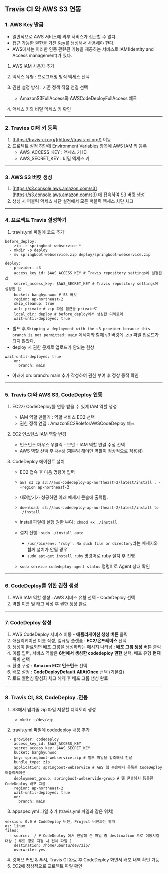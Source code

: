 ## Travis CI 와 AWS S3 연동

### 1. AWS Key 발급

* 일반적으로 AWS 서비스에 외부 서비스가 접근할 수 없다.
* 접근 가능한 권한을 가진 Key를 생성해서 사용해야 한다.
* AWS에서는 이러한 인증 관련된 기능을 제공하는 서비스로 IAM(Identity and Access management)가 있다.

1. AWS IAM 사용자 추가
2. 액세스 유형 : 프로그래밍 방식 액세스 선택
3. 권한 설정 방식 : 기존 정책 직접 연결 선택
   * AmazonS3FullAccess와 AWSCodeDeployFullAccess 체크

4. 액세스 키와 비밀 멕세스 키 확인

---

### 2. Travies CI에 키 등록

1. [https://travis-ci.org/](https://travis-ci.org/) 이동
2. 프로젝트 설정 하단에 Environment Variables 항목에 AWS IAM 키 등록
   * AWS_ACCESS_KEY : 액세스 키 ID
   * AWS_SECRET_KEY : 비밀 엑세스 키

---

### 3. AWS S3 버킷 생성

1. [https://s3.console.aws.amazon.com/s3](https://s3.console.aws.amazon.com/s3) 에 접속하여 S3 버킷 생성
2. 생성 시 퍼블릭 액세스 차단 설정에서 모든 퍼블릭 엑세스 차단 체크

---

### 4. 프로젝트 Travis 설정하기

1. travis.yml 파일에 코드 추가

```
before_deploy:
  - zip -r springboot-webservice *
  - mkdir -p deploy
  - mv springboot-webservice.zip deploy/springboot-webservice.zip

deploy:
  - provider: s3
    access_key_id: $AWS_ACCESS_KEY # Travis repository settings에 설정된 값
    secret_access_key: $AWS_SECRET_KEY # Travis repository settings에 설정된 값
    bucket: banghyunwoo # S3 버킷
    region: ap-northeast-2
    skip_cleanup: true
    acl: private # zip 파을 접근을 private로
    local_dir: deploy # before_deploy에서 생성한 디렉토리
    wait-until-deployed: true
```

* 빌드 후 `Skipping a deployment with the s3 provider because this branch is not permitted: main` 메세지와 함께 s3 버킷에 .zip 파일 업로드가 되지 않았다.
* deploy 시 권한 문제로 업로드가 안되는 현상

```
wait-until-deployed: true
    on:
      branch: main
```

* 아래에 on: branch: main 추가 작성하여 권한 부여 후 정상 동작 확인

---

### 5. Travis CI와 AWS S3, CodeDeploy 연동

1. EC2가 CodeDeploy를 연동 받을 수 있게 IAM 역할 생성
   * IAM 역할 만들기 : 역할 서비스 EC2 선택
   * 권한 정책 연결 : AmazonEC2RoleforAWSCodeDeploy 체크

2. EC2 인스턴스 IAM 역할 변경
   * 인스턴스 마우스 우클릭 - 보안 - IAM 역할 연결 수정 선택
   * AWS 역할 선택 후 `재부팅` (재부팅 해야만 역할이 정상적으로 적용됨)

3. CodeDeploy 에이전트 설치

   * EC2 접속 후 다음 명령어 입력
   * `aws s3 cp s3://aws-codedeploy-ap-northeast-2/latest/install . --region ap-northeast-2`
   * 내려받기가 성공하면 아래 메세지 콘솔에 출력됨.
   * `download: s3://aws-codedeploy-ap-northeast-2/latest/install to ./install`

   * install 파일에 실행 권한 부여 : `chmod +x ./install`
   * 설치 진행 : `sudo ./install auto`
     * `/usr/bin/env: ‘ruby’: No such file or directory`라는 메세지와 함께 설치가 안될 경우
     * `sudo apt-get install ruby` 명령어로 ruby 설치 후 진행

   * `sudo service codedeploy-agent status` 명령어로 Agent 상태 확인

---

### 6. CodeDeploy를 위한 권한 생성

1.  AWS IAM  역할 생성 : AWS 서비스 유형 선택 - CodeDeploy 선택
2. 역할 이름 및 태그 작성 후 권한 생성 완료

---

### 7. CodeDeploy 생성

1. AWS CodeDeploy 서비스 이동 - **애플리케이션 생성 버튼** 클릭
2. 애플리케이션 이름 작성, 컴퓨팅 플랫폼 : **EC2/온프레미스** 선택
3. 생성이 완료되면 배포 그룹을 생성하라는 메시지 나타남 : **배포 그룹 생성** 버튼 클릭
4. 이름 입력, 서비스 역할은 **6번에서 생성한 codedeploy 권한** 선택, 배포 유형 **현재 위치** 선택
5. 환경 구성 : **Amazon EC2 인스턴스** 선택
6. 배포 설정 : **CodeDeployDefault.AllAtOnce** 선택 (기본값)
7. 로드 밸런싱 활성화 체크 해제 후 배포 그룹 생성 완료

---

### 8. Travis CI, S3, CodeDeploy .연동

1. S3에서 넘겨줄 zip 파일 저장할 디렉토리 생성
   * `mkdir ~/dev/zip`

2. travis.yml 파일에 codedeploy 내용 추가

```
  - provider: codedeploy
    access_key_id: $AWS_ACCESS_KEY
    secret_access_key: $AWS_SECRET_KEY
    bucket: banghyunwoo
    key: springboot-webservice.zip # 빌드 파일을 압축해서 전달
    bundle_type: zip
    application: springboot-webservice # AWS 웹 콘솔에서 등록한 CodeDeploy 어플리케이션
    deployment_group: springboot-webservide-group # 웹 콘솔에서 등록한 CodeDeploy 배포 그룹
    region: ap-northeast-2
    wait-until-deployed: true
    on:
      branch: main
```

3. appspec.yml 파일 추가 (travis.yml 파일과 같은 위치)

```
version: 0.0 # CodeDeploy 버전, Project 버전과는 별개
os: linux
files:
  - source:  / # CodeDeploy 에서 전달해 준 파일 중 destination 으로 이동시킬 대상 ( 루트 경로 지정 시 전체 파일 )
    destination: /home/ubuntu/dev/zip/
    overwrite: yes
```

4. 깃허브 커밋 & 푸시, Travis CI 완료 후 CodeDeploy 화면서 배포 내역 확인 가능
5. EC2에 정상적으로 프로젝트 파일 확인